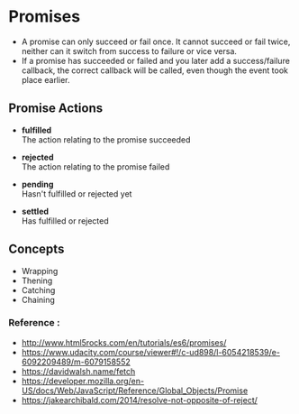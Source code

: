 
# Promises

* A promise can only succeed or fail once. It cannot succeed or fail twice, neither can it switch from success to failure or vice versa.
* If a promise has succeeded or failed and you later add a success/failure callback, the correct callback will be called, even though the event took place earlier.

## Promise Actions

* __fulfilled__    
The action relating to the promise succeeded 

* __rejected__  
The action relating to the promise failed

* __pending__   
Hasn't fulfilled or rejected yet 

* __settled__     
Has fulfilled or rejected

## Concepts

* Wrapping
* Thening
* Catching
* Chaining


### Reference :
* http://www.html5rocks.com/en/tutorials/es6/promises/
* https://www.udacity.com/course/viewer#!/c-ud898/l-6054218539/e-6092209489/m-6079158552
* https://davidwalsh.name/fetch
* https://developer.mozilla.org/en-US/docs/Web/JavaScript/Reference/Global_Objects/Promise
* https://jakearchibald.com/2014/resolve-not-opposite-of-reject/
